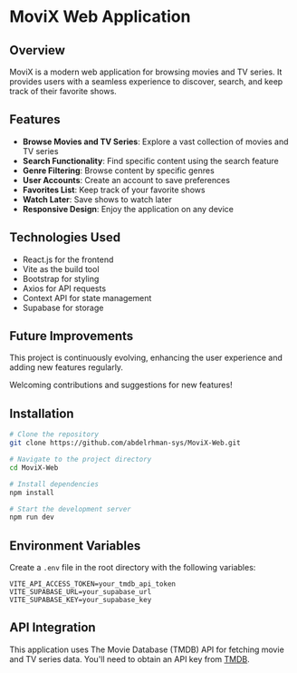 # MoviX Web Application

## Overview
MoviX is a modern web application for browsing movies and TV series. It provides users with a seamless experience to discover, search, and keep track of their favorite shows.

## Features
- **Browse Movies and TV Series**: Explore a vast collection of movies and TV series
- **Search Functionality**: Find specific content using the search feature
- **Genre Filtering**: Browse content by specific genres
- **User Accounts**: Create an account to save preferences
- **Favorites List**: Keep track of your favorite shows
- **Watch Later**: Save shows to watch later
- **Responsive Design**: Enjoy the application on any device

## Technologies Used
- React.js for the frontend
- Vite as the build tool
- Bootstrap for styling
- Axios for API requests
- Context API for state management
- Supabase for storage

## Future Improvements
This project is continuously evolving, enhancing the user experience and adding new features regularly.

Welcoming contributions and suggestions for new features!

## Installation

```bash
# Clone the repository
git clone https://github.com/abdelrhman-sys/MoviX-Web.git

# Navigate to the project directory
cd MoviX-Web

# Install dependencies
npm install

# Start the development server
npm run dev
```

## Environment Variables
Create a `.env` file in the root directory with the following variables:

```
VITE_API_ACCESS_TOKEN=your_tmdb_api_token
VITE_SUPABASE_URL=your_supabase_url
VITE_SUPABASE_KEY=your_supabase_key
```

## API Integration
This application uses The Movie Database (TMDB) API for fetching movie and TV series data. You'll need to obtain an API key from [TMDB](https://www.themoviedb.org/documentation/api).